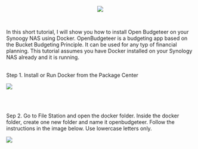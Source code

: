 <p align="center">
<img src="https://imgur.com/KYWdZgN.png alt="Open Budgeteer"/>
</p>
<br />

In this short tutorial, I will show you how to install Open Budgeteer on your Synoogy NAS using Docker. OpenBudgeteer is a budgeting app based on the Bucket Budgeting Principle. It can be used for any typ of financial planning. This tutorial assumes you have Docker installed on your Synology NAS already and it is running.
<br />
<br />

Step 1. Install or Run Docker from the Package Center 

<p>
<img src="https://imgur.com/pVTroSS.png alt="Open Budgeteer"/>
</p>
<br />
<br />

Sep 2. Go to File Station and open the docker folder. Inside the docker folder, create one new folder and name it openbudgeteer. Follow the instructions in the image below. Use lowercase letters only.

<p>
<img src="https://imgur.com/TkvdFWs.png alt="Open Budgeteer"/>
</p>
<br />
<br />
